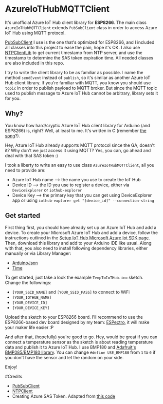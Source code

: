 # AzureIoTHubMQTTClient
It's unofficial Azure IoT Hub client library for **ESP8266**. The main class `AzureIoTHubMQTTClient` extends `PubSubClient` class in order to access Azure IoT Hub using MQTT protocol. 

[PubSubClient](https://github.com/Imroy/pubsubclient) I use is the one that's optimized for ESP8266, and I included all classes into this project to ease the pain, hope it's OK. 
I also use [NTPClientLib](https://github.com/gmag11/NtpClient) to get current timestamp from NTP server, and use the timestamp to determine the SAS token expiration time. All needed classes are also included in this repo.

I try to write the client library to be as familiar as possible. I name the method `sendEvent` instead of `publish`, so it's similar as another Azure IoT Hub client library. If you're familiar with MQTT, you know you should use `topic` in order to publish payload to MQTT broker. But since the MQTT topic used to publish message to Azure IoT Hub cannot be arbitrary, library sets it for you.


## Why?
You know how hard/cryptic Azure IoT Hub client library for Arduino (and ESP8266) is, right? Well, at least to me. It's written in C (remember [the song](https://www.youtube.com/watch?v=wJ81MZUlrDo)?).

Hey, Azure IoT Hub already supports MQTT protocol since the GA, doesn't it? Why don't we just access it using MQTT? Yes, you can, go ahead and deal with that SAS token :)

I took a liberty to write an easy to use class `AzureIoTHubMQTTClient`, all you need to provide are:

* Azure IoT Hub name --> the name you use to create the IoT Hub
* Device ID --> the ID you use to register a device, either via `DeviceExplorer` or `iothub-explorer`
* Device Key --> the primary key that you can get using DeviceExplorer app or using `iothub-explorer get "[device_id]" --connection-string`


## Get started
First thing first, you should have already set up an Azure IoT Hub and add a device. To create your Microsoft Azure IoT Hub and add a device, follow the instructions outlined in the [Setup IoT Hub Microsoft Azure Iot SDK page](https://github.com/Azure/azure-iot-sdks/blob/master/doc/setup_iothub.md).
Then, download this library and add to your Arduino IDE like usual. Along with that, you also need to install following dependency libraries, either manually or via Library Manager:

* [ArduinoJson](https://github.com/bblanchon/ArduinoJson)
* [Time](https://github.com/PaulStoffregen/Time)

To get started, just take a look the example `TempToIoTHub.ino` sketch. Change the followings:

* `[YOUR_SSID_NAME]` and `[YOUR_SSID_PASS]` to connect to WiFi
* `[YOUR_IOTHUB_NAME]`
* `[YOUR_DEVICE_ID]`
* `[YOUR_DEVICE_KEY]`

Upload the sketch to your ESP8266 board. I'll recommend to use the ESP8266-based dev board designed by my team: [ESPectro](http://makestro.com/espectro), it will make your maker life easier :P

And after that, (hopefully) you're good to go. Hey, would be great if you can connect a temperature sensor as the sketch is about reading temperature data and publish it to Azure IoT Hub. I use BMP180 and [Adafruit's BMP085/BMP180 library](https://github.com/adafruit/Adafruit-BMP085-Library). You can change `#define USE_BMP180` from `1` to `0` if you don't have the sensor and let the random on your side.

Enjoy!


#Credits

* [PubSubClient](https://github.com/Imroy/pubsubclient)
* [NTPClient](https://github.com/gmag11/NtpClient)
* Creating Azure SAS Token. Adapted from [this code](https://github.com/gloveboxes/Arduino-ESP8266-Secure-Azure-IoT-Hub-Client/blob/master/AzureClient/Publish.ino)
